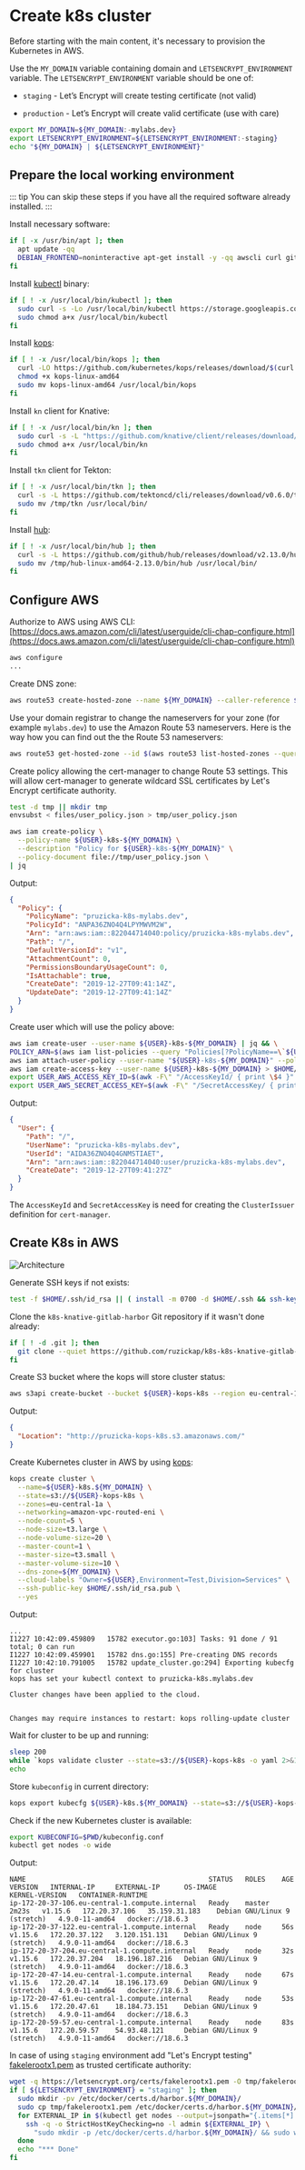 # Create k8s cluster

Before starting with the main content, it's necessary to provision
the Kubernetes in AWS.

Use the `MY_DOMAIN` variable containing domain and `LETSENCRYPT_ENVIRONMENT`
variable.
The `LETSENCRYPT_ENVIRONMENT` variable should be one of:

* `staging` - Let’s Encrypt will create testing certificate (not valid)

* `production` - Let’s Encrypt will create valid certificate (use with care)

```bash
export MY_DOMAIN=${MY_DOMAIN:-mylabs.dev}
export LETSENCRYPT_ENVIRONMENT=${LETSENCRYPT_ENVIRONMENT:-staging}
echo "${MY_DOMAIN} | ${LETSENCRYPT_ENVIRONMENT}"
```

## Prepare the local working environment

::: tip
You can skip these steps if you have all the required software already
installed.
:::

Install necessary software:

```bash
if [ -x /usr/bin/apt ]; then
  apt update -qq
  DEBIAN_FRONTEND=noninteractive apt-get install -y -qq awscli curl git jq openssh-client sudo wget > /dev/null
fi
```

Install [kubectl](https://github.com/kubernetes/kubectl) binary:

```bash
if [ ! -x /usr/local/bin/kubectl ]; then
  sudo curl -s -Lo /usr/local/bin/kubectl https://storage.googleapis.com/kubernetes-release/release/$(curl -s https://storage.googleapis.com/kubernetes-release/release/stable.txt)/bin/linux/amd64/kubectl
  sudo chmod a+x /usr/local/bin/kubectl
fi
```

Install [kops](https://github.com/kubernetes/kops):

```bash
if [ ! -x /usr/local/bin/kops ]; then
  curl -LO https://github.com/kubernetes/kops/releases/download/$(curl -s https://api.github.com/repos/kubernetes/kops/releases/latest | jq -r '.tag_name')/kops-linux-amd64
  chmod +x kops-linux-amd64
  sudo mv kops-linux-amd64 /usr/local/bin/kops
fi
```

Install `kn` client for Knative:

```bash
if [ ! -x /usr/local/bin/kn ]; then
  sudo curl -s -L "https://github.com/knative/client/releases/download/v0.11.0/kn-linux-amd64" -o /usr/local/bin/kn
  sudo chmod a+x /usr/local/bin/kn
fi
```

Install `tkn` client for Tekton:

```bash
if [ ! -x /usr/local/bin/tkn ]; then
  curl -s -L https://github.com/tektoncd/cli/releases/download/v0.6.0/tkn_0.6.0_Linux_x86_64.tar.gz | tar xzf - -C /tmp/
  sudo mv /tmp/tkn /usr/local/bin/
fi
```

Install [hub](https://hub.github.com/):

```bash
if [ ! -x /usr/local/bin/hub ]; then
  curl -s -L https://github.com/github/hub/releases/download/v2.13.0/hub-linux-amd64-2.13.0.tgz | tar xzf - -C /tmp/
  sudo mv /tmp/hub-linux-amd64-2.13.0/bin/hub /usr/local/bin/
fi
```

## Configure AWS

Authorize to AWS using AWS CLI: [https://docs.aws.amazon.com/cli/latest/userguide/cli-chap-configure.html](https://docs.aws.amazon.com/cli/latest/userguide/cli-chap-configure.html)

```bash
aws configure
...
```

Create DNS zone:

```bash
aws route53 create-hosted-zone --name ${MY_DOMAIN} --caller-reference ${MY_DOMAIN}
```

Use your domain registrar to change the nameservers for your zone (for example
`mylabs.dev`) to use the Amazon Route 53 nameservers. Here is the way how you
can find out the the Route 53 nameservers:

```bash
aws route53 get-hosted-zone --id $(aws route53 list-hosted-zones --query "HostedZones[?Name==\`${MY_DOMAIN}.\`].Id" --output text) --query "DelegationSet.NameServers"
```

Create policy allowing the cert-manager to change Route 53 settings. This will
allow cert-manager to generate wildcard SSL certificates by Let's Encrypt
certificate authority.

```bash
test -d tmp || mkdir tmp
envsubst < files/user_policy.json > tmp/user_policy.json

aws iam create-policy \
  --policy-name ${USER}-k8s-${MY_DOMAIN} \
  --description "Policy for ${USER}-k8s-${MY_DOMAIN}" \
  --policy-document file://tmp/user_policy.json \
| jq
```

Output:

```json
{
  "Policy": {
    "PolicyName": "pruzicka-k8s-mylabs.dev",
    "PolicyId": "ANPA36ZNO4Q4LPYMWVM2W",
    "Arn": "arn:aws:iam::822044714040:policy/pruzicka-k8s-mylabs.dev",
    "Path": "/",
    "DefaultVersionId": "v1",
    "AttachmentCount": 0,
    "PermissionsBoundaryUsageCount": 0,
    "IsAttachable": true,
    "CreateDate": "2019-12-27T09:41:14Z",
    "UpdateDate": "2019-12-27T09:41:14Z"
  }
}
```

Create user which will use the policy above:

```bash
aws iam create-user --user-name ${USER}-k8s-${MY_DOMAIN} | jq && \
POLICY_ARN=$(aws iam list-policies --query "Policies[?PolicyName==\`${USER}-k8s-${MY_DOMAIN}\`].{ARN:Arn}" --output text) && \
aws iam attach-user-policy --user-name "${USER}-k8s-${MY_DOMAIN}" --policy-arn $POLICY_ARN && \
aws iam create-access-key --user-name ${USER}-k8s-${MY_DOMAIN} > $HOME/.aws/${USER}-k8s-${MY_DOMAIN} && \
export USER_AWS_ACCESS_KEY_ID=$(awk -F\" "/AccessKeyId/ { print \$4 }" $HOME/.aws/${USER}-k8s-${MY_DOMAIN}) && \
export USER_AWS_SECRET_ACCESS_KEY=$(awk -F\" "/SecretAccessKey/ { print \$4 }" $HOME/.aws/${USER}-k8s-${MY_DOMAIN})
```

Output:

```json
{
  "User": {
    "Path": "/",
    "UserName": "pruzicka-k8s-mylabs.dev",
    "UserId": "AIDA36ZNO4Q4GNMSTIAET",
    "Arn": "arn:aws:iam::822044714040:user/pruzicka-k8s-mylabs.dev",
    "CreateDate": "2019-12-27T09:41:27Z"
  }
}
```

The `AccessKeyId` and `SecretAccessKey` is need for creating the `ClusterIssuer`
definition for `cert-manager`.

## Create K8s in AWS

![Architecture](https://raw.githubusercontent.com/aws-samples/eks-workshop/65b766c494a5b4f5420b2912d8373c4957163541/static/images/3-service-animated.gif
"Architecture")

Generate SSH keys if not exists:

```bash
test -f $HOME/.ssh/id_rsa || ( install -m 0700 -d $HOME/.ssh && ssh-keygen -b 2048 -t rsa -f $HOME/.ssh/id_rsa -q -N "" )
```

Clone the `k8s-knative-gitlab-harbor` Git repository if it wasn't done already:

```bash
if [ ! -d .git ]; then
  git clone --quiet https://github.com/ruzickap/k8s-k8s-knative-gitlab-harbor && cd k8s-knative-gitlab-harbor
fi
```

Create S3 bucket where the kops will store cluster status:

```bash
aws s3api create-bucket --bucket ${USER}-kops-k8s --region eu-central-1 --create-bucket-configuration LocationConstraint=eu-central-1 | jq
```

Output:

```json
{
  "Location": "http://pruzicka-kops-k8s.s3.amazonaws.com/"
}
```

Create Kubernetes cluster in AWS by using [kops](https://github.com/kubernetes/kops):

```bash
kops create cluster \
  --name=${USER}-k8s.${MY_DOMAIN} \
  --state=s3://${USER}-kops-k8s \
  --zones=eu-central-1a \
  --networking=amazon-vpc-routed-eni \
  --node-count=5 \
  --node-size=t3.large \
  --node-volume-size=20 \
  --master-count=1 \
  --master-size=t3.small \
  --master-volume-size=10 \
  --dns-zone=${MY_DOMAIN} \
  --cloud-labels "Owner=${USER},Environment=Test,Division=Services" \
  --ssh-public-key $HOME/.ssh/id_rsa.pub \
  --yes
```

Output:

```text
...
I1227 10:42:09.459809   15782 executor.go:103] Tasks: 91 done / 91 total; 0 can run
I1227 10:42:09.459901   15782 dns.go:155] Pre-creating DNS records
I1227 10:42:10.791005   15782 update_cluster.go:294] Exporting kubecfg for cluster
kops has set your kubectl context to pruzicka-k8s.mylabs.dev

Cluster changes have been applied to the cloud.


Changes may require instances to restart: kops rolling-update cluster
```

Wait for cluster to be up and running:

```bash
sleep 200
while `kops validate cluster --state=s3://${USER}-kops-k8s -o yaml 2>&1 | grep -q failures`; do sleep 5; echo -n .; done
echo
```

Store `kubeconfig` in current directory:

```bash
kops export kubecfg ${USER}-k8s.${MY_DOMAIN} --state=s3://${USER}-kops-k8s --kubeconfig kubeconfig.conf
```

Check if the new Kubernetes cluster is available:

```bash
export KUBECONFIG=$PWD/kubeconfig.conf
kubectl get nodes -o wide
```

Output:

```text
NAME                                             STATUS   ROLES    AGE     VERSION   INTERNAL-IP     EXTERNAL-IP      OS-IMAGE                       KERNEL-VERSION   CONTAINER-RUNTIME
ip-172-20-37-106.eu-central-1.compute.internal   Ready    master   2m23s   v1.15.6   172.20.37.106   35.159.31.183    Debian GNU/Linux 9 (stretch)   4.9.0-11-amd64   docker://18.6.3
ip-172-20-37-122.eu-central-1.compute.internal   Ready    node     56s     v1.15.6   172.20.37.122   3.120.151.131    Debian GNU/Linux 9 (stretch)   4.9.0-11-amd64   docker://18.6.3
ip-172-20-37-204.eu-central-1.compute.internal   Ready    node     32s     v1.15.6   172.20.37.204   18.196.187.216   Debian GNU/Linux 9 (stretch)   4.9.0-11-amd64   docker://18.6.3
ip-172-20-47-14.eu-central-1.compute.internal    Ready    node     67s     v1.15.6   172.20.47.14    18.196.173.69    Debian GNU/Linux 9 (stretch)   4.9.0-11-amd64   docker://18.6.3
ip-172-20-47-61.eu-central-1.compute.internal    Ready    node     53s     v1.15.6   172.20.47.61    18.184.73.151    Debian GNU/Linux 9 (stretch)   4.9.0-11-amd64   docker://18.6.3
ip-172-20-59-57.eu-central-1.compute.internal    Ready    node     83s     v1.15.6   172.20.59.57    54.93.48.121     Debian GNU/Linux 9 (stretch)   4.9.0-11-amd64   docker://18.6.3
```

In case of using `staging` environment add "Let's Encrypt testing" [fakelerootx1.pem](https://letsencrypt.org/certs/fakelerootx1.pem)
as trusted certificate authority:

```bash
wget -q https://letsencrypt.org/certs/fakelerootx1.pem -O tmp/fakelerootx1.pem
if [ ${LETSENCRYPT_ENVIRONMENT} = "staging" ]; then
  sudo mkdir -pv /etc/docker/certs.d/harbor.${MY_DOMAIN}/
  sudo cp tmp/fakelerootx1.pem /etc/docker/certs.d/harbor.${MY_DOMAIN}/ca.crt
  for EXTERNAL_IP in $(kubectl get nodes --output=jsonpath="{.items[*].status.addresses[?(@.type==\"ExternalIP\")].address}"); do
    ssh -q -o StrictHostKeyChecking=no -l admin ${EXTERNAL_IP} \
      "sudo mkdir -p /etc/docker/certs.d/harbor.${MY_DOMAIN}/ && sudo wget -q https://letsencrypt.org/certs/fakelerootx1.pem -O /etc/docker/certs.d/harbor.${MY_DOMAIN}/ca.crt"
  done
  echo "*** Done"
fi
```
